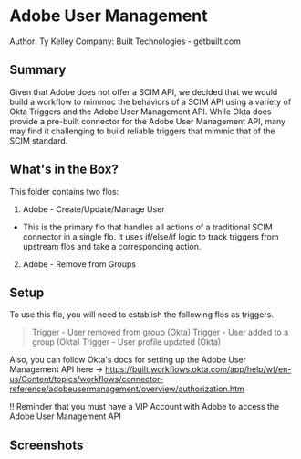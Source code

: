 # Adobe User Management
Author: Ty Kelley
Company: Built Technologies - getbuilt.com

## Summary
Given that Adobe does not offer a SCIM API, we decided that we would build a workflow to mimmoc the behaviors of a SCIM API using a variety of Okta Triggers and the Adobe User Management API. While Okta does provide a pre-built connector for the Adobe User Management API, many may find it challenging to build reliable triggers that mimmic that of the SCIM standard.

## What's in the Box?
This folder contains two flos:
1. Adobe - Create/Update/Manage User
- This is the primary flo that handles all actions of a traditional SCIM connector in a single flo. It uses if/else/if logic to track triggers from upstream flos and take a corresponding action.
2. Adobe - Remove from Groups

## Setup
To use this flo, you will need to establish the following flos as triggers.
> Trigger - User removed from group (Okta)
Trigger - User added to a group (Okta)
Trigger - User profile updated (Okta)

Also, you can follow Okta's docs for setting up the Adobe User Management API here -> https://built.workflows.okta.com/app/help/wf/en-us/Content/topics/workflows/connector-reference/adobeusermanagement/overview/authorization.htm

!! Reminder that you must have a VIP Account with Adobe to access the Adobe User Management API

## Screenshots